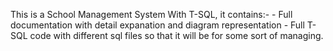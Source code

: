 This is a School Management System With T-SQL, it contains:-
    - Full documentation with detail expanation and diagram representation
    - Full T-SQL code with different sql files so that it will be for some sort of managing.  